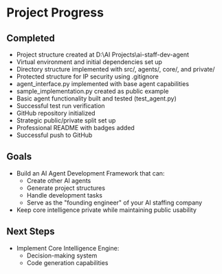 # Project Progress

## Completed
* Project structure created at D:\AI Projects\ai-staff-dev-agent
* Virtual environment and initial dependencies set up
* Directory structure implemented with src/, agents/, core/, and private/
* Protected structure for IP security using .gitignore
* agent_interface.py implemented with base agent capabilities
* sample_implementation.py created as public example
* Basic agent functionality built and tested (test_agent.py)
* Successful test run verification
* GitHub repository initialized
* Strategic public/private split set up
* Professional README with badges added
* Successful push to GitHub

## Goals
* Build an AI Agent Development Framework that can:
  - Create other AI agents
  - Generate project structures
  - Handle development tasks
  - Serve as the "founding engineer" of your AI staffing company
* Keep core intelligence private while maintaining public usability

## Next Steps
* Implement Core Intelligence Engine:
  - Decision-making system
  - Code generation capabilities
